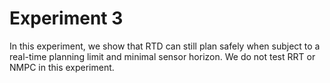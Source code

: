 # Experiment 3

In this experiment, we show that RTD can still plan safely when subject to a real-time planning limit and minimal sensor horizon. We do not test RRT or NMPC in this experiment.